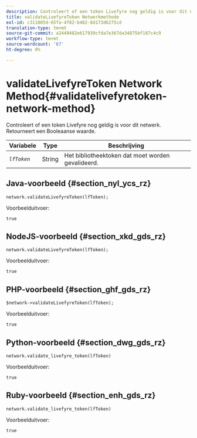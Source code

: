 ```yaml
---
description: Controleert of een token Livefyre nog geldig is voor dit netwerk. Retourneert een Booleaanse waarde.
title: validateLivefyreToken Netwerkmethode
exl-id: c311005d-65fa-4f82-b482-8d173d6275cd
translation-type: tm+mt
source-git-commit: a2449482e617939cfda7e367da34875bf187c4c9
workflow-type: tm+mt
source-wordcount: '67'
ht-degree: 0%

---
```


# validateLivefyreToken Network Method{#validatelivefyretoken-network-method}

Controleert of een token Livefyre nog geldig is voor dit netwerk. Retourneert een Booleaanse waarde.

| Variabele | Type | Beschrijving |
|---|---|---|
| *`lfToken`* | String | Het bibliotheektoken dat moet worden gevalideerd. |

## Java-voorbeeld {#section_nyl_ycs_rz}

```
network.validateLivefyreToken(lfToken); 
```

Voorbeelduitvoer:

```
true 
```

## NodeJS-voorbeeld {#section_xkd_gds_rz}

```
network.validateLivefyreToken(lfToken); 
```

Voorbeelduitvoer:

```
true 
```

## PHP-voorbeeld {#section_ghf_gds_rz}

```
$network->validateLivefyreToken(lfToken); 
```

Voorbeelduitvoer:

```
true 
```

## Python-voorbeeld {#section_dwg_gds_rz}

```
network.validate_livefyre_token(lfToken) 
```

Voorbeelduitvoer:

```
true 
```

## Ruby-voorbeeld {#section_enh_gds_rz}

```
network.validate_livefyre_token(lfToken) 
```

Voorbeelduitvoer:

```
true 
```

